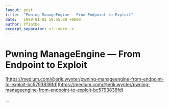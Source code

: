 ```yaml
---
layout: post
title:  "Pwning ManageEngine — From Endpoint to Exploit"
date:   1990-01-01 19:55:00 +0000
author: PfiatDe
excerpt_separator: <!--more-->
---
```


# Pwning ManageEngine — From Endpoint to Exploit

[https://medium.com/@erik.wynter/pwning-manageengine-from-endpoint-to-exploit-bc5793836fd](https://medium.com/@erik.wynter/pwning-manageengine-from-endpoint-to-exploit-bc5793836fd)

...
<!--more-->
